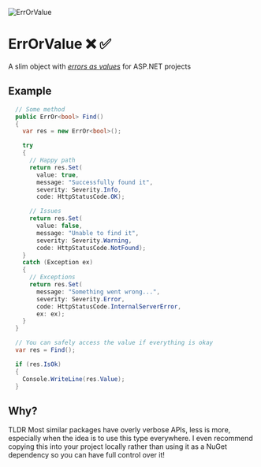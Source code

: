 ![ErrOrValue](https://raw.githubusercontent.com/jjjjony/ErrOrValue/main/ErrOrValue.png)

# ErrOrValue ❌ ✅

A slim object with _[errors as values](https://go.dev/blog/errors-are-values)_ for ASP.NET projects

## Example

```csharp
  // Some method
  public ErrOr<bool> Find()
  {
    var res = new ErrOr<bool>();

    try
    {
      // Happy path
      return res.Set(
        value: true,
        message: "Successfully found it",
        severity: Severity.Info,
        code: HttpStatusCode.OK);

      // Issues
      return res.Set(
        value: false,
        message: "Unable to find it",
        severity: Severity.Warning,
        code: HttpStatusCode.NotFound);
    }
    catch (Exception ex)
    {
      // Exceptions
      return res.Set(
        message: "Something went wrong...",
        severity: Severity.Error,
        code: HttpStatusCode.InternalServerError,
        ex: ex);
    }
  }
```

```csharp
  // You can safely access the value if everything is okay
  var res = Find();

  if (res.IsOk)
  {
    Console.WriteLine(res.Value);
  }
```

## Why?

TLDR Most similar packages have overly verbose APIs, less is more, especially when the idea is to use this type everywhere. I even recommend copying this into your project locally rather than using it as a NuGet dependency so you can have full control over it!
